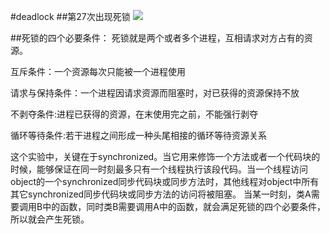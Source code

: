 #deadlock
##第27次出现死锁
![](http://oes14yokp.bkt.clouddn.com/deadlock_1.jpg)

##死锁的四个必要条件：
死锁就是两个或者多个进程，互相请求对方占有的资源。 

互斥条件：一个资源每次只能被一个进程使用 

请求与保持条件：一个进程因请求资源而阻塞时，对已获得的资源保持不放 

不剥夺条件:进程已获得的资源，在末使用完之前，不能强行剥夺 

循环等待条件:若干进程之间形成一种头尾相接的循环等待资源关系 

这个实验中，关键在于synchronized。当它用来修饰一个方法或者一个代码块的时候，能够保证在同一时刻最多只有一个线程执行该段代码。当一个线程访问object的一个synchronized同步代码块或同步方法时，其他线程对object中所有其它synchronized同步代码块或同步方法的访问将被阻塞。 当某一时刻，类A需要调用B中的函数，同时类B需要调用A中的函数，就会满足死锁的四个必要条件，所以就会产生死锁。
